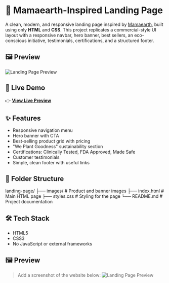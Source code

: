# 🌿 Mamaearth-Inspired Landing Page

A clean, modern, and responsive landing page inspired by [Mamaearth](https://mamaearth.in), built using only **HTML** and **CSS**. This project replicates a commercial-style UI layout with a responsive navbar, hero banner, best sellers, an eco-conscious initiative, testimonials, certifications, and a structured footer.


## 🖼 Preview

![Landing Page Preview](images/preview.png)

## 🚀 Live Demo

👉 [**View Live Preview**](https://landingpagedeepika.netlify.app/)  


## ✨ Features

- Responsive navigation menu
- Hero banner with CTA
- Best-selling product grid with pricing
- "We Plant Goodness" sustainability section
- Certifications: Clinically Tested, FDA Approved, Made Safe
- Customer testimonials
- Simple, clean footer with useful links

## 📁 Folder Structure

landing-page/
├── images/ # Product and banner images
├── index.html # Main HTML page
├── styles.css # Styling for the page
└── README.md # Project documentation


## 🛠 Tech Stack

- HTML5  
- CSS3  
- No JavaScript or external frameworks

## 🖼 Preview

> Add a screenshot of the website below:
![Landing Page Preview](images/preview.png)

